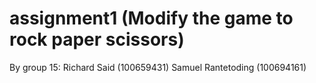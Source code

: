 # assignment1 (Modify the game to rock paper scissors)
By group 15:
Richard Said (100659431)
Samuel Rantetoding (100694161)
